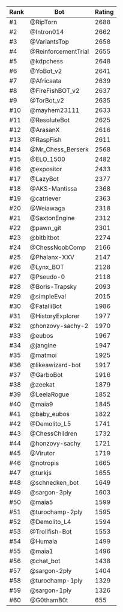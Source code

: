 Rank|Bot|Rating
---|---|---
#1|@RipTorn|2688
#2|@Intron014|2662
#3|@VariantsTop|2658
#4|@ReinforcementTrial|2655
#5|@kdpchess|2648
#6|@YoBot_v2|2641
#7|@Africaata|2639
#8|@FireFishBOT_v2|2637
#9|@TorBot_v2|2635
#10|@mayhem23111|2633
#11|@ResoluteBot|2625
#12|@ArasanX|2616
#13|@RaspFish|2611
#14|@Mr_Chess_Berserk|2568
#15|@ELO_1500|2482
#16|@expositor|2433
#17|@LazyBot|2377
#18|@AKS-Mantissa|2368
#19|@catriever|2363
#20|@Weiawaga|2318
#21|@SaxtonEngine|2312
#22|@pawn_git|2301
#23|@bitbitbot|2274
#24|@ChessNoobComp|2166
#25|@Phalanx-XXV|2147
#26|@Lynx_BOT|2128
#27|@Pseudo-0|2118
#28|@Boris-Trapsky|2093
#29|@simpleEval|2015
#30|@FataliiBot|1986
#31|@HistoryExplorer|1977
#32|@honzovy-sachy-2|1970
#33|@eubos|1967
#34|@jangine|1947
#35|@matmoi|1925
#36|@likeawizard-bot|1917
#37|@GarboBot|1916
#38|@zeekat|1879
#39|@LeelaRogue|1852
#40|@maia9|1845
#41|@baby_eubos|1822
#42|@Demolito_L5|1741
#43|@ChessChildren|1732
#44|@honzovy-sachy|1721
#45|@Virutor|1719
#46|@notropis|1665
#47|@turkjs|1655
#48|@schnecken_bot|1649
#49|@sargon-3ply|1603
#50|@maia5|1599
#51|@turochamp-2ply|1595
#52|@Demolito_L4|1594
#53|@Trollfish-Bot|1553
#54|@Humaia|1499
#55|@maia1|1496
#56|@chat_bot|1438
#57|@sargon-2ply|1404
#58|@turochamp-1ply|1329
#59|@sargon-1ply|1326
#60|@G0thamB0t|655
